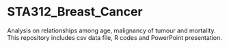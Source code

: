 # STA312_Breast_Cancer
Analysis on relationships among age, malignancy of tumour and mortality.
This repository includes csv data file, R codes and PowerPoint presentation.
